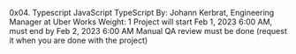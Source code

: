0x04. Typescript
JavaScript
TypeScript
 By: Johann Kerbrat, Engineering Manager at Uber Works
 Weight: 1
 Project will start Feb 1, 2023 6:00 AM, must end by Feb 2, 2023 6:00 AM
 Manual QA review must be done (request it when you are done with the project)
